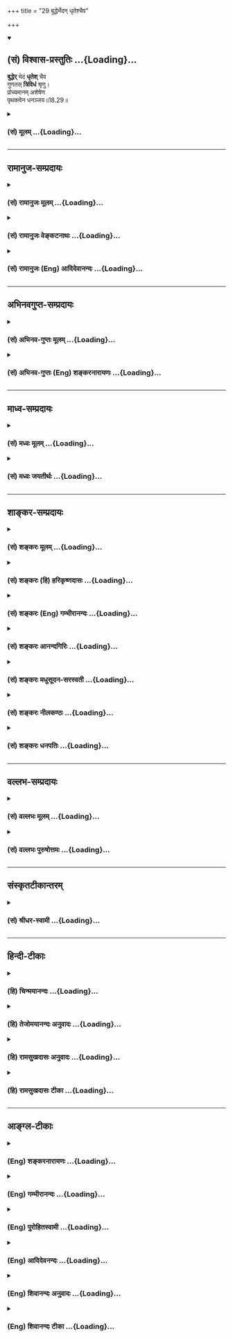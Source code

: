 +++
title = "29 बुद्धेर्भेदन् धृतेश्चैव"

+++
<div class="js_include" newlevelforh1="2" title="(सं) विश्वास-प्रस्तुतिः" unfilled url="/purANam_vaiShNavam/mahAbhAratam/06-bhIShma-parva/03-bhagavad-gItA-parva/saMskRtam/vishvAsa-prastutiH/18_moxa-saMnyAsa-yogaH/29_buddherbhedan_dhR.md">
<details open><summary><h2>(सं) विश्वास-प्रस्तुतिः ...{Loading}...</h2></summary>

**बुद्धेर्** भेदं **धृतेश्** चैव  
गुणतस् **त्रिविधं** श्रृणु।  
प्रोच्यमानम् अशेषेण  
पृथक्त्वेन धनञ्जय॥18.29॥
</details>
</div>
<div class="js_include collapsed" newlevelforh1="3" title="(सं) मूलम्" unfilled url="/purANam_vaiShNavam/mahAbhAratam/06-bhIShma-parva/03-bhagavad-gItA-parva/saMskRtam/mUlam/18_moxa-saMnyAsa-yogaH/29_buddherbhedan_dhR.md">
<details><summary><h3>(सं) मूलम् ...{Loading}...</h3></summary>

बुद्धेर्भेदं धृतेश्चैव गुणतस्त्रिविधं श्रृणु।  
प्रोच्यमानमशेषेण पृथक्त्वेन धनञ्जय।।18.29।।
</details>
</div>


_________________
## रामानुज-सम्प्रदायः
<div class="js_include collapsed" newlevelforh1="3" title="(सं) रामानुजः मूलम्" unfilled url="/purANam_vaiShNavam/mahAbhAratam/06-bhIShma-parva/03-bhagavad-gItA-parva/saMskRtam/rAmAnujaH/mUlam/18_moxa-saMnyAsa-yogaH/29_buddherbhedan_dhR.md">
<details><summary><h3>(सं) रामानुजः मूलम् ...{Loading}...</h3></summary>

।।18.29।।**बुद्धिः** विवेकपूर्वकं निश्चयरूपं ज्ञानम्; **धृतिः**
आरब्धायाः क्रियायाः विघ्नोपनिपतिं अपि विधारणसामर्थ्यम्; तयोः
सत्त्वादि**गुणतः त्रिविधं भेद पृथक्त्वेन प्रोच्यमानं** यथावत्
**श्रृणु।**

</details>
</div>
<div class="js_include collapsed" newlevelforh1="3" title="(सं) रामानुजः वेङ्कटनाथः" unfilled url="/purANam_vaiShNavam/mahAbhAratam/06-bhIShma-parva/03-bhagavad-gItA-parva/saMskRtam/rAmAnujaH/venkaTanAthaH/18_moxa-saMnyAsa-yogaH/29_buddherbhedan_dhR.md">
<details><summary><h3>(सं) रामानुजः वेङ्कटनाथः ...{Loading}...</h3></summary>

  
  
।।18.29।। ज्ञानत्रैविध्यमुक्तम् पुनर्बुद्धित्रैविध्यं वक्ष्यते तत्र
पर्यायतया पुनरुक्तिशङ्कां परिहर्तुमुक्तस्य विशेषविषयतामनुवदतिएवं
कर्तव्यकर्मविषयज्ञान इति। प्रकृतोपयुक्तमनन्तरं प्रस्तूयत इति
सङ्गत्यभिप्रायेणाऽऽहइदानीमिति। ज्ञानत्रैविध्यं पूर्वोक्तं; पुनरिह
त्रैविध्यकथनं किमर्थम् इति
शङ्कायामनुष्ठानदशाभाव्यनुसन्धानाद्विलक्षणस्तद्धेतुतया ततः
पूर्वभाविशास्त्रादिजन्योऽध्यवसाय इह बुद्धिशब्दार्थ
इत्याहसर्वतत्त्वसर्वपुरुषार्थनिश्चयरूपाया इति। एतेनज्ञानं
बुद्धेर्वृत्तिः; बुद्धिस्तु वृत्तिमती इति परोक्तं (शं.) निरस्तम्। तदेव
व्यनक्ति -- बुद्धिर्विवेकपूर्वकं निश्चयरूपं ज्ञानमिति। विवेकपूर्वं
पक्षान्तरप्रतिक्षेपपर्यन्तविचारपूर्वमित्यर्थः।
प्रस्तुतत्रिविधानुष्ठानोपयुक्तप्रकारेण त्रिविधाया धृतेः साधारणं रूपमाह
-- आरब्धाया इति। अयमपि सङ्कल्पदार्ढ्यादिरूपो बुद्धिस्वभावविशेष एव। गुणतो
विभक्ते वाच्ये; वचने
चासङ्कीर्णस्वरूपेऽन्वयात्ति्रविधपृथक्त्वशब्दयोरपुनरुक्तिमाहत्रिविधं भेदं
पृथक्त्वेन प्रोच्यमानमिति। एवं बुद्ध्यादिकार्यकात्स्न्र्यपरस्यअशेषेण
इत्यस्य श्रवणेऽन्वयादपुनरुक्तिःयथावच्छृण्विति दर्शिता। सावधानं
संशयविपर्ययरहितं श्रृण्वित्यर्थः। दिग्विजये मानुषदैवधनवच्छमादिधनं च
जेतव्यमिति सम्बुद्धेर्भावः।  
  

</details>
</div>
<div class="js_include collapsed" newlevelforh1="3" title="(सं) रामानुजः (Eng) आदिदेवानन्दः" unfilled url="/purANam_vaiShNavam/mahAbhAratam/06-bhIShma-parva/03-bhagavad-gItA-parva/saMskRtam/rAmAnujaH/english/AdidevAnandaH/18_moxa-saMnyAsa-yogaH/29_buddherbhedan_dhR.md">
<details><summary><h3>(सं) रामानुजः (Eng) आदिदेवानन्दः ...{Loading}...</h3></summary>

18.29 'Buddhi' is the knowledge in the form of discriminative determination. 'Dhrti' is the resolution to hold on with perseverance to what has been undertaken even against all obstacles. Of these two, hear now the threefold division according to Sattva and other Gunas.

</details>
</div>


_________________
## अभिनवगुप्त-सम्प्रदायः
<div class="js_include collapsed" newlevelforh1="3" title="(सं) अभिनव-गुप्तः मूलम्" unfilled url="/purANam_vaiShNavam/mahAbhAratam/06-bhIShma-parva/03-bhagavad-gItA-parva/saMskRtam/abhinava-guptaH/mUlam/18_moxa-saMnyAsa-yogaH/29_buddherbhedan_dhR.md">
<details><summary><h3>(सं) अभिनव-गुप्तः मूलम् ...{Loading}...</h3></summary>

।।18.29।। बुद्धेरिति। बुद्धिः निश्चयः। धृतिः सन्तोषः। सर्वो हि सुकृतं
दुष्कृतं वा कृत्वा अन्ते अवश्यं कृतं करणीयं; किमन्येन +++(S N किमनेन )+++ इति
धियं गृह्णाति। अन्यथा क्रियाभ्यो व्युपरमे को हेतुः स्यात् अतः सर्वस्यैव
धृतिरस्तीति तात्पर्यार्थः। पदार्थस्त्वप्रसिद्धो व्याख्याय ( स्य ) त एव।

</details>
</div>
<div class="js_include collapsed" newlevelforh1="3" title="(सं) अभिनव-गुप्तः (Eng) शङ्करनारायणः" unfilled url="/purANam_vaiShNavam/mahAbhAratam/06-bhIShma-parva/03-bhagavad-gItA-parva/saMskRtam/abhinava-guptaH/english/shankaranArAyaNaH/18_moxa-saMnyAsa-yogaH/29_buddherbhedan_dhR.md">
<details><summary><h3>(सं) अभिनव-गुप्तः (Eng) शङ्करनारायणः ...{Loading}...</h3></summary>

18.29 Buddheh etc. Intellect : the faculty of resolving. Content :
satisfaction. After having performed either good or wicked action,
everyone, at the end, feels 'what is to be necessarily performed has
been performed; so why furhter more ;' Or else what could be the cause
for \[one's\] retiring from that action ;' Therefore in every one there
is content. This is the meaning intended here. The word-meaning, that is
not clearly known-that alone is certainly explained \[hereinafter\].

</details>
</div>


_________________
## माध्व-सम्प्रदायः
<div class="js_include collapsed" newlevelforh1="3" title="(सं) मध्वः मूलम्" unfilled url="/purANam_vaiShNavam/mahAbhAratam/06-bhIShma-parva/03-bhagavad-gItA-parva/saMskRtam/madhvaH/mUlam/18_moxa-saMnyAsa-yogaH/29_buddherbhedan_dhR.md">
<details><summary><h3>(सं) मध्वः मूलम् ...{Loading}...</h3></summary>

।।18.29।। Sri Madhvacharya did not comment on this sloka.,

</details>
</div>
<div class="js_include collapsed" newlevelforh1="3" title="(सं) मध्वः जयतीर्थः" unfilled url="/purANam_vaiShNavam/mahAbhAratam/06-bhIShma-parva/03-bhagavad-gItA-parva/saMskRtam/madhvaH/jayatIrthaH/18_moxa-saMnyAsa-yogaH/29_buddherbhedan_dhR.md">
<details><summary><h3>(सं) मध्वः जयतीर्थः ...{Loading}...</h3></summary>

।।18.29।। Sri Jayatirtha did not comment on this sloka.  
  

</details>
</div>


_________________
## शाङ्कर-सम्प्रदायः
<div class="js_include collapsed" newlevelforh1="3" title="(सं) शङ्करः मूलम्" unfilled url="/purANam_vaiShNavam/mahAbhAratam/06-bhIShma-parva/03-bhagavad-gItA-parva/saMskRtam/shankaraH/mUlam/18_moxa-saMnyAsa-yogaH/29_buddherbhedan_dhR.md">
<details><summary><h3>(सं) शङ्करः मूलम् ...{Loading}...</h3></summary>

।।18.29।। --,**बुद्धेः** भेदं **धृतेश्चैव** भेदं **गुणतः**
सत्त्वादिगुणतः **त्रिविधं श्रृणु** इति सूत्रोपन्यासः। **प्रोच्यमानं**
कथ्यमानम् **अशेषेण** निरवशेषतः यथावत् **पृथक्त्वेन** विवेकतः **धनंजय;**
दिग्विजये मानुषं दैवं **च** प्रभूतं धनं जितवान्; तेन असौ धनंजयः
अर्जुनः।।

</details>
</div>
<div class="js_include collapsed" newlevelforh1="3" title="(सं) शङ्करः (हि) हरिकृष्णदासः" unfilled url="/purANam_vaiShNavam/mahAbhAratam/06-bhIShma-parva/03-bhagavad-gItA-parva/saMskRtam/shankaraH/hindI/harikRShNadAsaH/18_moxa-saMnyAsa-yogaH/29_buddherbhedan_dhR.md">
<details><summary><h3>(सं) शङ्करः (हि) हरिकृष्णदासः ...{Loading}...</h3></summary>

।।18.29।। हे धनञ्जय बुद्धिके और धृतिके भी सत्त्वादि गुणोंके अनुसार तीनतीन
प्रकारके भेद तू विभागपूर्वक सम्पूर्णतासे यथावत् कहे हुए सुन। यह
सूत्ररूपसे कहना है। दिग्विजयके समय अर्जुनने मनुष्योंका और देवोंका बहुतसा
धन जीता था; इसलिये उसका नाम धनञ्जय हुआ।

</details>
</div>
<div class="js_include collapsed" newlevelforh1="3" title="(सं) शङ्करः (Eng) गम्भीरानन्दः" unfilled url="/purANam_vaiShNavam/mahAbhAratam/06-bhIShma-parva/03-bhagavad-gItA-parva/saMskRtam/shankaraH/english/gambhIrAnandaH/18_moxa-saMnyAsa-yogaH/29_buddherbhedan_dhR.md">
<details><summary><h3>(सं) शङ्करः (Eng) गम्भीरानन्दः ...{Loading}...</h3></summary>

18.29 O Dhananjaya, srnu, listen; bhedam, to the classification;
buddheh, of the intellect; ca eva, as also; the classification dhrteh,
of fortitude; trividham, which is threefold; gunatah, according to the
gunas, sattva etc. -this much is an apporistic statement-; procyamanam,
while it is being stated; asesena, elaborately, just as it is, without
omitting anything; and prthaktvena, severally. Arjuna is called
Dhananjaya because, in the course of his expedition to coner all the
qaurters. he won immense human and divine wealth (dhana).

</details>
</div>
<div class="js_include collapsed" newlevelforh1="3" title="(सं) शङ्करः आनन्दगिरिः" unfilled url="/purANam_vaiShNavam/mahAbhAratam/06-bhIShma-parva/03-bhagavad-gItA-parva/saMskRtam/shankaraH/AnandagiriH/18_moxa-saMnyAsa-yogaH/29_buddherbhedan_dhR.md">
<details><summary><h3>(सं) शङ्करः आनन्दगिरिः ...{Loading}...</h3></summary>

।।18.29।। ज्ञानादीनां प्रत्येकं त्रैविध्यमुक्त्वा वृत्तिमत्या
बुद्धेस्तद्वृत्तेश्च धृत्याख्यायास्त्रैविध्यं सूचयति -- **बुद्धेरिति।**
सूत्रविवरणं प्रतिजानीते -- **प्रोच्यमानमिति।** अर्जुनस्य धनंजयत्वं
व्युत्पादयति -- **दिगिति।**

</details>
</div>
<div class="js_include collapsed" newlevelforh1="3" title="(सं) शङ्करः मधुसूदन-सरस्वती" unfilled url="/purANam_vaiShNavam/mahAbhAratam/06-bhIShma-parva/03-bhagavad-gItA-parva/saMskRtam/shankaraH/madhusUdana-sarasvatI/18_moxa-saMnyAsa-yogaH/29_buddherbhedan_dhR.md">
<details><summary><h3>(सं) शङ्करः मधुसूदन-सरस्वती ...{Loading}...</h3></summary>

।।18.29।। तदेवंज्ञानं कर्म च कर्ता च त्रिधैव गुणभेदतः इति व्याख्यातम्।
संप्रति धृत्युत्साहसमन्वित इत्यत्र सूचितयोर्बुद्धिधृत्योस्त्रैविध्यं
प्रतिजानीते -- बुद्धेरिति। बुद्धेरध्यवसायादिवृत्तिमत्या धृतेश्च
तद्वृत्तेः सत्त्वादिगुणतस्त्रिविधमेव भेदं मया त्वां प्रति त्यक्तालस्येन
परमाप्तेन प्रोच्यमानमशेषेण निरवशेषं पृथक्त्वेन हेयोपादेयविवेकेन शृणु
श्रोतुं सावधानो भव। हे धनंजयेति दिग्विजये प्रसिद्धं महिमानं
सूचयन्प्रोत्साहयति। अत्रेदं चिन्त्यते -- किमत्र बुद्धिशब्देन
वृत्तिमात्रमभिप्रेतं किंवा वृत्तिमदन्तःकरणम्। प्रथमे ज्ञानं पृथङ्ग
वक्तव्यम्। द्वितीये कर्ता पृथङ्ग वक्तव्यः। वृत्तिमदन्तःकरणस्यैव
कर्तृत्वात् ज्ञानधृत्योः पृथक्कथनवैयर्थ्यं च। नचेच्छादिपरिसंख्यार्थं
तत्; वृत्तिमदन्तःकरणत्रैविध्यकथनेन सर्वासामपि तद्वृत्तीनां त्रैविध्यस्य
विवक्षितत्वात्। ,उच्यते; अन्तःकरणोपहितश्चिदाभासः कर्ता।
इहतूपहितान्निष्कृष्य उपाधिमात्रं करणत्वेन विवक्षितं सर्वत्र करणोपहितस्य
कर्तृत्वात्। यद्यपि चकामः संकल्पो विचिकित्सा श्रद्धाऽश्रद्धा
धृतिरधृतिर्ह्रीर्धीर्भीरित्येतत्सर्वं मन एव इति श्रुत्यनूदितानां
सर्वासामपि वृत्तीनां त्रैविध्यं विवक्षितं तथापि धीधृत्योस्त्रैविध्यं
पृथगुक्तं ज्ञानशक्तिक्रियाशक्त्युपलक्षणार्थं नतु परिसंख्यार्थमिति
रहस्यम्।

</details>
</div>
<div class="js_include collapsed" newlevelforh1="3" title="(सं) शङ्करः नीलकण्ठः" unfilled url="/purANam_vaiShNavam/mahAbhAratam/06-bhIShma-parva/03-bhagavad-gItA-parva/saMskRtam/shankaraH/nIlakaNThaH/18_moxa-saMnyAsa-yogaH/29_buddherbhedan_dhR.md">
<details><summary><h3>(सं) शङ्करः नीलकण्ठः ...{Loading}...</h3></summary>

।।18.29।। बुद्धिधृती त्रैविध्येन व्याख्यातुमाह -- **बुद्धेरिति।** तत्र
बुद्धिविशिष्टश्चिदाभासः कर्ता ज्ञानं च प्रागुक्तम्। अत्रतु केवला
बुद्धिर्वृत्तिमती तदीयवृत्त्यन्तरोपलक्षणार्थं तद्वृत्तिविशेषो
धृतिश्चत्रैविध्येन कथ्यत इत्यर्थः।

</details>
</div>
<div class="js_include collapsed" newlevelforh1="3" title="(सं) शङ्करः धनपतिः" unfilled url="/purANam_vaiShNavam/mahAbhAratam/06-bhIShma-parva/03-bhagavad-gItA-parva/saMskRtam/shankaraH/dhanapatiH/18_moxa-saMnyAsa-yogaH/29_buddherbhedan_dhR.md">
<details><summary><h3>(सं) शङ्करः धनपतिः ...{Loading}...</h3></summary>

।।18.29।। एवं ज्ञानस्य बुद्धिवृत्तेः कर्मणः क्रियायाः कर्तुः
बुद्ध्युपहितस्य च त्रैविध्यमुक्त्वा वृत्तिमत्या बुद्धेस्तदृत्तेश्च
धृत्याख्यायास्त्रैविध्यं वक्तुमारभते। बुद्धेर्वृत्तिमत्या धृतेश्च
तदृत्तेर्गुणतः सात्त्वादिगुणतस्त्रिविधभेदं मया प्रोच्यमानं कथ्यमानमशेषेण
निःशेषतः पृथक्त्वेन हेयोपादेयविवेकतः श्रुणु श्रोतुं सावधानो भव।
दिग्विजये मानुषं दैवं च प्रभूतं धनं यया बुद्य्धा धृत्या च त्वं जितवानसि
सा त्वयान्यैश्च तनादिसमस्तपुरुषार्थसिद्धये विजयहेतुभूता उपादेयेति बोधनाय
मया प्रोज्यमानं बुद्धेर्धृतेश्च त्रिविधं भेदं श्रृण्विति द्योतनाय
संबोधयति धनंजयेति।

</details>
</div>


_________________
## वल्लभ-सम्प्रदायः
<div class="js_include collapsed" newlevelforh1="3" title="(सं) वल्लभः मूलम्" unfilled url="/purANam_vaiShNavam/mahAbhAratam/06-bhIShma-parva/03-bhagavad-gItA-parva/saMskRtam/vallabhaH/mUlam/18_moxa-saMnyAsa-yogaH/29_buddherbhedan_dhR.md">
<details><summary><h3>(सं) वल्लभः मूलम् ...{Loading}...</h3></summary>

।।18.29।। अथ कर्तृत्रैविध्येनैव ज्ञातुरपि त्रैविध्यमुक्तं तथा कर्मस्थले
कर्मत्रैविध्येन च ज्ञेयस्यापि त्रैविध्यं बुद्धेः त्रैविध्येन
करणस्याप्युक्तमिति निश्चयरूपाया बुद्धेर्धृतेश्च गुणतस्त्रैविध्यं
प्रतिजानन्नाह -- बुद्धेरिति। गुणतस्त्रिविधं भेदं शृणु। तत्रापि
पृथक्त्वेनोभयोर्भेदं शृणु।

</details>
</div>
<div class="js_include collapsed" newlevelforh1="3" title="(सं) वल्लभः पुरुषोत्तमः" unfilled url="/purANam_vaiShNavam/mahAbhAratam/06-bhIShma-parva/03-bhagavad-gItA-parva/saMskRtam/vallabhaH/puruShottamaH/18_moxa-saMnyAsa-yogaH/29_buddherbhedan_dhR.md">
<details><summary><h3>(सं) वल्लभः पुरुषोत्तमः ...{Loading}...</h3></summary>

  
  
।।18.29।। ज्ञानं ज्ञेयं \[18।18\] इत्यत्र ज्ञेयपरिज्ञात्रोश्चोल्लेखः
कृतः; सोऽत्र कर्तृत्रैविध्ये परिज्ञातुः प्रवेशः कर्मत्रैविध्ये च
ज्ञेयस्य। करणस्य निरूपणार्थं बुद्धेर्धृतेश्च त्रैविध्ये प्रतिजानीते --
बुद्धेरिति। बुद्धेरिन्द्रियात्मिकाया धृतेश्चैव गुणतस्त्रिविधं भेदं
पृथक्त्वेन भिन्नत्वेन -- मयेति शेषः -- प्रोच्यमानं अशेषेण हे धनञ्जय
सर्वत्रोत्कर्षयुक्त शृणु।  
  

</details>
</div>


_________________
## संस्कृतटीकान्तरम्
<div class="js_include collapsed" newlevelforh1="3" title="(सं) श्रीधर-स्वामी" unfilled url="/purANam_vaiShNavam/mahAbhAratam/06-bhIShma-parva/03-bhagavad-gItA-parva/saMskRtam/shrIdhara-svAmI/18_moxa-saMnyAsa-yogaH/29_buddherbhedan_dhR.md">
<details><summary><h3>(सं) श्रीधर-स्वामी ...{Loading}...</h3></summary>

।।18.29।। इदानीं बुद्धेर्धृतेश्चापि त्रैविध्यं प्रतिजानीते **--
बुद्धिरिति।** स्पष्टार्थः।

</details>
</div>


_________________
## हिन्दी-टीकाः
<div class="js_include collapsed" newlevelforh1="3" title="(हि) चिन्मयानन्दः" unfilled url="/purANam_vaiShNavam/mahAbhAratam/06-bhIShma-parva/03-bhagavad-gItA-parva/hindI/chinmayAnandaH/18_moxa-saMnyAsa-yogaH/29_buddherbhedan_dhR.md">
<details><summary><h3>(हि) चिन्मयानन्दः ...{Loading}...</h3></summary>

।।18.29।। कर्म संपादन के तीन संघटक तत्त्व हैं ज्ञान; कर्म और कर्ता।
पूर्व के नौ श्लोंको में इन तीनों के त्रिविध वर्गीकरण का वर्णन किया गया
था। ज्ञान से प्रेरित होकर जब कर्ता जगत् में कर्म करता है तब; निसन्देह;
एक कार्य विशेष सम्पन्न होता है। परन्तु कार्य सम्पादन के लिए प्रयत्नों के
सातत्य की जो आवश्यकता होती है; उसकी पूर्ति दो तत्त्वों के द्वारा होती
हैं; और वे तत्त्व हैं बुद्धि और धृति। ये दोनों तत्त्व मानो ईन्धन और
प्रेरक बल हैं। बुद्धि से तात्पर्य मनुष्य की उस क्षमता से है; जिसके द्वारा
वह कर्म की कर्तव्यता तथा बाह्य घटनाओं के अर्थ आदि को समझता है। धृति का
अर्थ है धारणशक्ति। लक्ष्य प्राप्ति में अनेक विघ्न आते हैं; जिनको पार
करके लक्ष्य को पाने के लिए धृति की आवश्यकता होती है। इन दोनों बुद्धि और
धृति के अभाव में तो मनुष्य केवल शुष्क पर्ण के समान इतस्तत भटकता
रहेगा। प्रथम; बुद्धि के त्रिविध भेद को बताते हैं

</details>
</div>
<div class="js_include collapsed" newlevelforh1="3" title="(हि) तेजोमयानन्दः अनुवादः" unfilled url="/purANam_vaiShNavam/mahAbhAratam/06-bhIShma-parva/03-bhagavad-gItA-parva/hindI/tejomayAnandaH/anuvAdaH/18_moxa-saMnyAsa-yogaH/29_buddherbhedan_dhR.md">
<details><summary><h3>(हि) तेजोमयानन्दः अनुवादः ...{Loading}...</h3></summary>

।।18.29।। हे धनंजय ! मेरे द्वारा अशेषत: और पृथकत: कहे जाने वाले, गुणों
के कारण उत्पन्न हुए बुद्धि और धृति के त्रिविध भेद को सुनो।।

</details>
</div>
<div class="js_include collapsed" newlevelforh1="3" title="(हि) रामसुखदासः अनुवादः" unfilled url="/purANam_vaiShNavam/mahAbhAratam/06-bhIShma-parva/03-bhagavad-gItA-parva/hindI/rAmasukhadAsaH/anuvAdaH/18_moxa-saMnyAsa-yogaH/29_buddherbhedan_dhR.md">
<details><summary><h3>(हि) रामसुखदासः अनुवादः ...{Loading}...</h3></summary>

।।18.29।। हे धनञ्जय ! अब तू गुणोंके अनुसार बुद्धि और धृतिके भी तीन
प्रकारके भेद अलग-अलगरूपसे सुन, जो कि मेरे द्वारा पूर्णरूपसे कहे जा रहे
हैं।

</details>
</div>
<div class="js_include collapsed" newlevelforh1="3" title="(हि) रामसुखदासः टीका" unfilled url="/purANam_vaiShNavam/mahAbhAratam/06-bhIShma-parva/03-bhagavad-gItA-parva/hindI/rAmasukhadAsaH/TIkA/18_moxa-saMnyAsa-yogaH/29_buddherbhedan_dhR.md">
<details><summary><h3>(हि) रामसुखदासः टीका ...{Loading}...</h3></summary>

।।18.29।।***व्याख्या --***  \[इसी अध्यायके अठारहवें श्लोकमें
कर्मसंग्रहके तीन हेतु बताये गये हैं -- करण; कर्म और कर्ता। इनमेंसे कर्म
करनेके जो इन्द्रियाँ आदि करण हैं; उनके सात्त्विक; राजस और तामस -- ये तीन
भेद नहीं होते। उन इन्द्रियोंमें बुद्धिकी ही प्रधानता रहती है और सभी
इन्द्रियाँ बुद्धिके अनुसार ही काम करती हैं। इसलिये यहाँ बुद्धिके भेदसे
करणोंके भेद बता रहे हैं।  
  
बुद्धिके निश्चयको; विचारको दृढ़तासे ठीक तरह रखनेवाली और अपने लक्ष्यसे
विचलित न होने देनेवाली धारणशक्तिका नाम धृति है। धारणशक्ति अर्थात् धृतिके
बिना बुद्धि अपने निश्चयपर दृढ़ नहीं रह सकती। इसलिये बुद्धिके साथहीसाथ
धृतिके भी तीन भेद बताने आवश्यक हो गये **(टिप्पणी प₀ 911.1)**। मनुष्य जो
कुछ भी करता है; बुद्धिपूर्वक ही करता है अर्थात् ठीक सोचसमझकर ही किसी
कार्यमें प्रवृत्त होता है। उस कार्यमें प्रवृत्त होनेपर भी उसको धैर्यकी
बड़ी भारी आवश्यकता होती है। उसकी बुद्धिमें विचारशक्ति तेज है और उसे धारण
करनेवाली शक्ति -- धृति श्रेष्ठ है; तो उसकी बुद्धि अपने निश्चित किये हुए
लक्ष्यसे विचलित नहीं होती। जब बुद्धि अपने लक्ष्यपर दृढ़ रहती है; तब
मनुष्यका कार्य सिद्ध हो जाता है। अभी साधकोंके लिये कर्मप्रेरक और
कर्मसंग्रहका जो प्रकरण चला है; उसमें ज्ञान; कर्म और कर्ताकी ही खास
आवश्यकता है। ऐसे ही साधक अपनी साधनामें दृढ़तापूर्वक लगा रहे; इसके लिये
बुद्धि और धृतिके भेदको जाननेकी विशेष आवश्यकता है क्योंकि उनके भेदको ठीक
जानकर ही वह संसारसे ऊँचा उठ सकता है। किस प्रकारकी बुद्धि और धृतिको धारण
करके साधक संसारसे ऊँचा उठ सकता है और किस प्रकारकी बुद्धि और धृतिके
रहनेसे उसे ऊँचा उठनेमें बाधा लग सकती है -- यह जानना साधकके लिये बहुत
जरूरी है। इसलिये भगवान्ने उन दोनोंके भेद बताये हैं। भेद बतानेमें
भगवान्का भाव यह है कि सात्त्विकी बुद्धि और धृतिसे ही साधक ऊँचा उठ सकता
है; राजसीतामसी बुद्धि और धृतिसे नहीं। \]**धनञ्जय --** जब पाण्डवोंने
राजसूय यज्ञ किया था; तब अर्जुन अनेक राजाओंको जीतकर बहुतसा धन लेकर आये
थे। इसीसे उनका नाम धनञ्जय पड़ा था। अब भगवान् अर्जुनसे कहते हैं कि अपनी
साधनामें सात्त्विकी बुद्धि और धृतिको ग्रहण करके गुणातीत तत्त्वकी
प्राप्ति करना ही वास्तविक धन है इसलिये तुम इस वास्तविक धनको धारण करो;
इसीमें तुम्हारे धनञ्जय नामकी सार्थकता है।**बुद्धेर्भेदं धृतेश्चैव
गुणतस्त्रिविधं श्रृणु --** भगवान् कहते हैं कि बुद्धि भी एक है और धृति भी
एक है परन्तु गुणोंकी प्रधानतासे उस बुद्धि और धृतिके भी सात्त्विक; राजस
और तामस -- ये तीनतीन भेद हो जाते हैं। उनका मैं ठीकठीक विवेचन करूँगा और
थोड़ेमें बहुत विशेष बात कहूँगा; उनको तुम मन लगाकर; ध्यान देकर ठीक तरहसे
सुनो।  
  
धृति श्रोत्रादि करणोंमें नहीं आयी है। इसलिये भगवान् **चैव** पदका प्रयोग
करके कह रहे हैं कि जैसे बुद्धिके तीन भेद बताऊँगा; ऐसे ही धृतिके भी तीन
भेद बताऊँगा। साधारण दृष्टिसे देखनेपर तो धृति भी बुद्धिका ही एक गुण दीखती
है। बुद्धिका एक गुण होते हुए भी धृति बुद्धिसे अलग और विलक्षण है क्योंकि
धृति स्वयं अर्थात् कर्तामें रहती है। उस धृतिके कारण ही मनुष्य बुद्धिका
ठीकठीक उपयोग कर सकता है। धृति जितनी श्रेष्ठ अर्थात् सात्त्विकी होगी;
साधककी (साधनमें) बुद्धि उतनी ही स्थिर रहेगी। साधनमें बुद्धिकी स्थिरताकी
जितनी आवश्यकता है; उतनी आवश्यकता मनकी स्थिरताकी नहीं है। हाँ; एक अंशमें
अणिमा आदि सिद्धियोंकी प्राप्तिमें मनकी स्थिरताकी आवश्यकता है परन्तु
पारमार्थिक उन्नतिमें तो बुद्धिके अपने उद्देश्यपर स्थिर रहनेकी ही ज्यादा
आवश्यकता है **(टिप्पणी प₀ 911.2)**। साधककी बुद्धि भी सात्त्विकी हो और
धृति भी सात्त्विकी हो; तभी साधक अपने साधनमें दृढ़तासे लगा रहेगा। इसलिये
इन दोनोंके ही भेद जाननेकी आवश्यकता है।**पृथक्त्वेन --** उनके भेद अलगअलग
ठीक तरहसे कहूँगा अर्थात् बुद्धि और धृतिके विषयमें भी क्याक्या भेद होते
हैं; उनको भी कहूँगा।**प्रोच्यमानमशेषेण --** भगवान् कहते हैं कि बुद्धि और
धृतिके विषयमें जाननेकी जोजो आवश्यक बाते हैं; उन सबको मैं पूरापूरा
कहूँगा; जिसके बाद फिर जानना बाकी नहीं रहेगा। ,***सम्बन्ध --***  अब
भगवान् सात्त्विकी बुद्धिके लक्षण बताते हैं।

</details>
</div>


_________________
## आङ्ग्ल-टीकाः
<div class="js_include collapsed" newlevelforh1="3" title="(Eng) शङ्करनारायणः" unfilled url="/purANam_vaiShNavam/mahAbhAratam/06-bhIShma-parva/03-bhagavad-gItA-parva/english/shankaranArAyaNaH/18_moxa-saMnyAsa-yogaH/29_buddherbhedan_dhR.md">
<details><summary><h3>(Eng) शङ्करनारायणः ...{Loading}...</h3></summary>

18.29. You must listen \[from Me\] to the three-fold division of the intellect and also of content both being expounded completely and individually, \[by Me\] basing on the Strands, O Dhananjaya !

</details>
</div>
<div class="js_include collapsed" newlevelforh1="3" title="(Eng) गम्भीरानन्दः" unfilled url="/purANam_vaiShNavam/mahAbhAratam/06-bhIShma-parva/03-bhagavad-gItA-parva/english/gambhIrAnandaH/18_moxa-saMnyAsa-yogaH/29_buddherbhedan_dhR.md">
<details><summary><h3>(Eng) गम्भीरानन्दः ...{Loading}...</h3></summary>

18.29 O Dhananjaya, listen to the classification of the intellect as also of fortitude, which is threefold according to the gunas, while it is being stated elaborately and severally.

</details>
</div>
<div class="js_include collapsed" newlevelforh1="3" title="(Eng) पुरोहितस्वामी" unfilled url="/purANam_vaiShNavam/mahAbhAratam/06-bhIShma-parva/03-bhagavad-gItA-parva/english/purohitasvAmI/18_moxa-saMnyAsa-yogaH/29_buddherbhedan_dhR.md">
<details><summary><h3>(Eng) पुरोहितस्वामी ...{Loading}...</h3></summary>

18.29 Reason and conviction are threefold, according to the Quality which is dominant. I will explain them fully and severally, O Arjuna!

</details>
</div>
<div class="js_include collapsed" newlevelforh1="3" title="(Eng) आदिदेवनन्दः" unfilled url="/purANam_vaiShNavam/mahAbhAratam/06-bhIShma-parva/03-bhagavad-gItA-parva/english/AdidevanandaH/18_moxa-saMnyAsa-yogaH/29_buddherbhedan_dhR.md">
<details><summary><h3>(Eng) आदिदेवनन्दः ...{Loading}...</h3></summary>

18.29 Hear now, the threefold division of Buddhi (reason) and Dhrti
(fortitude), O Arjuna, according to the Gunas, fully and severally to be set forth.

</details>
</div>
<div class="js_include collapsed" newlevelforh1="3" title="(Eng) शिवानन्दः अनुवादः" unfilled url="/purANam_vaiShNavam/mahAbhAratam/06-bhIShma-parva/03-bhagavad-gItA-parva/english/shivAnandaH/anuvAdaH/18_moxa-saMnyAsa-yogaH/29_buddherbhedan_dhR.md">
<details><summary><h3>(Eng) शिवानन्दः अनुवादः ...{Loading}...</h3></summary>

18.29 Hear thou the threefold division of intellect and firmness according to the Gunas, as I declare them fully and distinctly, O Arjuna.

</details>
</div>
<div class="js_include collapsed" newlevelforh1="3" title="(Eng) शिवानन्दः टीका" unfilled url="/purANam_vaiShNavam/mahAbhAratam/06-bhIShma-parva/03-bhagavad-gItA-parva/english/shivAnandaH/TIkA/18_moxa-saMnyAsa-yogaH/29_buddherbhedan_dhR.md">
<details><summary><h3>(Eng) शिवानन्दः टीका ...{Loading}...</h3></summary>

18.29 बुद्धेः of intellect; भेदम् division; धृतेः of firmness; च and; एव
even; गुणतः according to alities; त्रिविधम् threefold; श्रृणु hear;
प्रोच्यमानम् as I declare; अशेषेण fully; पृथक्त्वेन distinctly; धनञ्जय O Dhananjaya.Commentary Dhananjaya The coneror of wealth Arjuna is so called because he acired much material and spiritual wealth during his tours of conest (Digvijaya) to the four arters of the earth.

</details>
</div>
